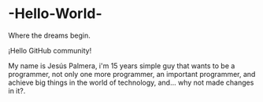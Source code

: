 # -Hello-World-
Where the dreams begin.

¡Hello GitHub community!

My name is Jesús Palmera, i'm 15 years simple guy that wants to be a programmer, not only one more programmer, an important programmer, and achieve big things in the world of technology, and... why not made changes in it?.
